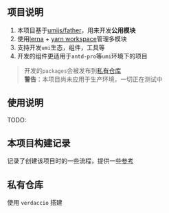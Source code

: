 ## 项目说明
1. 本项目基于[umijs/father](https://github.com/umijs/father)，用来开发**公用模块**
2. 使用[lerna](https://github.com/lerna/lerna) + [yarn workspace](https://yarnpkg.com/zh-Hans/docs/workspaces)管理多模块
3. 支持开发`umi`生态，组件，工具等
4. 开发的组件更适用于`antd-pro`等`umi`环境下的项目
> 开发的`packages`会被发布到[私有仓库](#私有仓库)  
> **警告**：本项目尚未应用于生产环境，一切正在测试中
## 使用说明
TODO:
## 本项目构建记录
记录了创建该项目时的一些流程，提供一些[参考](./docs/index.md)

## 私有仓库
使用 `verdaccio` 搭建

